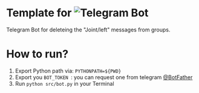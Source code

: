 
# Template for ![Telegram](https://img.shields.io/badge/Telegram-2CA5E0?style=for-the-badge&logo=telegram&logoColor=white) Bot
Telegram Bot for deleteing the "Joint/left" messages from groups. 
# How to run?

1. Export Python path via: `PYTHONPATH=${PWD}`
2. Export you `BOT_TOKEN `: you can request one from telegram [@BotFather](@BotFather)
3. Run `python src/bot.py` in your Terminal
